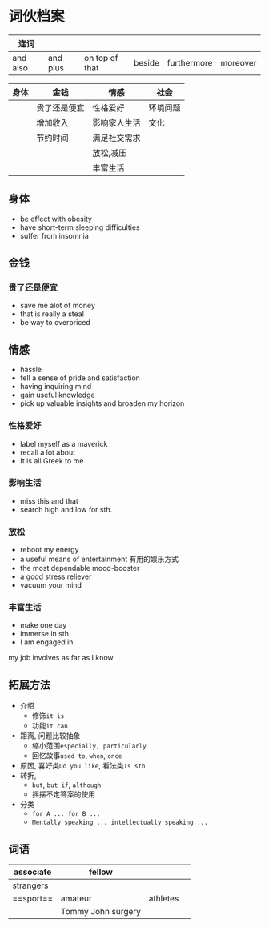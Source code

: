 # 词伙档案


| 连词     |          |                |        |             |          |
| -------- | -------- | -------------- | ------ | ----------- | -------- |
| and also | and plus | on top of that | beside | furthermore | moreover | 



| 身体 | 金钱         | 情感         | 社会     |
| ---- | ------------ | ------------ | -------- |
|      | 贵了还是便宜 | 性格爱好     | 环境问题 |
|      | 增加收入     | 影响家人生活 | 文化     | 
|      | 节约时间     | 满足社交需求 |          |
|      |              | 放松,减压    |          |
|      |              | 丰富生活     |          |

## 身体

- be effect with obesity
- have short-term sleeping difficulties
- suffer from insomnia

## 金钱

### 贵了还是便宜

- save me alot of money
- that is really a steal
- be way to overpriced

## 情感

- hassle
- fell a sense of pride and satisfaction
- having inquiring mind
- gain useful knowledge
- pick up valuable insights and broaden my horizon

### 性格爱好

- label myself as a maverick
- recall a lot about
- It is all Greek to me

### 影响生活

- miss this and that
- search high and low for sth.

### 放松
- reboot my energy
- a useful means of entertainment 有用的娱乐方式 
- the most dependable mood-booster
- a good stress reliever 
- vacuum your mind


### 丰富生活
- make one day
- immerse in sth
- I am engaged in

my job involves
as far as I know


## 拓展方法

- 介绍
	- 修饰`it is`
	- 功能`it can`
- 距离, 问题比较抽象
	- 缩小范围`especially, particularly`
	- 回忆故事`used to`, `when`, `once`
- 原因, 喜好类`Do you like`, 看法类`Is sth`
- 转折, 
	- `but`, `but if`, `although`
	- 摇摆不定答案的使用
- 分类
	- `for A ... for B ...`
	- `Mentally speaking ... intellectually speaking ...`

## 词语

| associate | fellow             |          |     |
| --------- | ------------------ | -------- | --- |
| strangers |                    |          |     |
| ==sport== | amateur            | athletes |     |
|           | Tommy John surgery |          |     |
